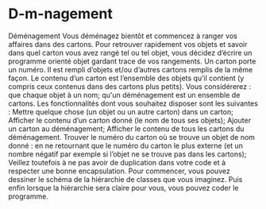 # D-m-nagement
Déménagement
Vous déménagez bientôt et commencez à ranger vos affaires dans des cartons.
Pour retrouver rapidement vos objets et savoir dans quel carton vous avez rangé tel
ou tel objet, vous décidez d’écrire un programme orienté objet gardant trace de vos
rangements.
Un carton porte un numéro. Il est rempli d’objets et/ou d’autres cartons remplis de la
même façon. Le contenu d’un carton est l’ensemble des objets qu’il contient (y
compris ceux contenus dans des cartons plus petits).
Vous considérerez :
que chaque objet à un nom;
qu'un déménagement est un ensemble de cartons.
Les fonctionnalités dont vous souhaitez disposer sont les suivantes :
Mettre quelque chose (un objet ou un autre carton) dans un carton;
Afficher le contenu d’un carton donné (le nom de tous ses objets);
Ajouter un carton au déménagement;
Afficher le contenu de tous les cartons du déménagement.
Trouver le numéro du carton où se trouve un objet de nom donné : en ne
retournant que le numéro du carton le plus externe (et un nombre négatif par
exemple si l’objet ne se trouve pas dans les cartons);
Veillez toutefois à ne pas avoir de duplication dans votre code et à respecter une
bonne encapsulation. Pour commencer, vous pouvez dessiner le schéma de la
hiérarchie de classes que vous imaginez. Puis enfin lorsque la hiérarchie sera claire
pour vous, vous pouvez coder le
programme.
